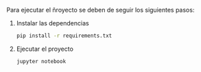 Para ejecutar el ñroyecto se deben de seguir los siguientes pasos:

1. Instalar las dependencias
   ```bash
   pip install -r requirements.txt
   ```
2. Ejecutar el proyecto
   ```bash
   jupyter notebook
   ```
